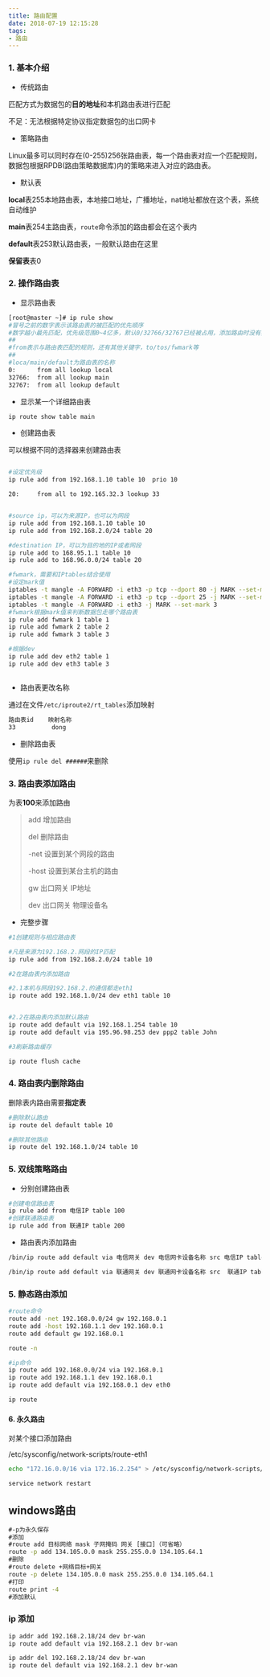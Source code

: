 ```yaml
---
title: 路由配置
date: 2018-07-19 12:15:28
tags:
- 路由
---
```


### 1. 基本介绍

- 传统路由

匹配方式为数据包的**目的地址**和本机路由表进行匹配

不足：无法根据特定协议指定数据包的出口网卡

- 策略路由

Linux最多可以同时存在(0-255)256张路由表，每一个路由表对应一个匹配规则，数据包根据RPDB(路由策略数据库)内的策略来进入对应的路由表。

<!--more--> 

- 默认表

**local**表255本地路由表，本地接口地址，广播地址，nat地址都放在这个表，系统自动维护

**main**表254主路由表，`route`命令添加的路由都会在这个表内

**default**表253默认路由表，一般默认路由在这里

**保留表**表0

### 2. 操作路由表

- 显示路由表

```bash
[root@master ~]# ip rule show
#冒号之前的数字表示该路由表的被匹配的优先顺序
#数字越小最先匹配，优先级范围0~4亿多，默认0/32766/32767已经被占用，添加路由时没有指定优先级就会从32766开始递减
##
#from表示与路由表匹配的规则，还有其他关键字，to/tos/fwmark等
##
#loca/main/default为路由表的名称
0:      from all lookup local
32766:  from all lookup main
32767:  from all lookup default

```

- 显示某一个详细路由表

```bash
ip route show table main
```


- 创建路由表

可以根据不同的选择器来创建路由表

```bash

#设定优先级
ip rule add from 192.168.1.10 table 10  prio 10

20:     from all to 192.165.32.3 lookup 33


#source ip，可以为来源IP，也可以为网段
ip rule add from 192.168.1.10 table 10
ip rule add from 192.168.2.0/24 table 20

#destination IP，可以为目的地的IP或者网段
ip rule add to 168.95.1.1 table 10
ip rule add to 168.96.0.0/24 table 20

#fwmark，需要和IPtables结合使用
#设定mark值
iptables -t mangle -A FORWARD -i eth3 -p tcp --dport 80 -j MARK --set-mark 1
iptables -t mangle -A FORWARD -i eth3 -p tcp --dport 25 -j MARK --set-mark 2
iptables -t mangle -A FORWARD -i eth3 -j MARK --set-mark 3
#fwmark根据mark值来判断数据包走哪个路由表
ip rule add fwmark 1 table 1
ip rule add fwmark 2 table 2
ip rule add fwmark 3 table 3

#根据dev
ip rule add dev eth2 table 1
ip rule add dev eth3 table 3



```

- 路由表更改名称

通过在文件`/etc/iproute2/rt_tables`添加映射

```bash
路由表id    映射名称
33          dong
```

- 删除路由表

使用`ip rule del ######`来删除

### 3. 路由表添加路由

为表**100**来添加路由

>add 增加路由
>
>del 删除路由
>
>-net 设置到某个网段的路由
>
>-host 设置到某台主机的路由
>
>gw 出口网关 IP地址
>
>dev 出口网关 物理设备名

- 完整步骤


```bash
#1创建规则与相应路由表

#凡是来源为192.168.2.网段的IP匹配
ip rule add from 192.168.2.0/24 table 10

#2在路由表内添加路由

#2.1本机与网段192.168.2.的通信都走eth1
ip route add 192.168.1.0/24 dev eth1 table 10


#2.2在路由表内添加默认路由
ip route add default via 192.168.1.254 table 10
ip route add default via 195.96.98.253 dev ppp2 table John

#3刷新路由缓存

ip route flush cache


```

### 4. 路由表内删除路由

删除表内路由需要**指定表**

```bash
#删除默认路由
ip route del default table 10

#删除其他路由
ip route del 192.168.1.0/24 table 10
```

### 5. 双线策略路由

- 分别创建路由表

```bash
#创建电信路由表
ip rule add from 电信IP table 100
#创建联通路由表
ip rule add from 联通IP table 200
```


- 路由表内添加路由

```bash
/bin/ip route add default via 电信网关 dev 电信网卡设备名称 src 电信IP table 100 prio 50

/bin/ip route add default via 联通网关 dev 联通网卡设备名称 src  联通IP table 200 prio 50
```

### 5. 静态路由添加

```bash
#route命令
route add -net 192.168.0.0/24 gw 192.168.0.1
route add -host 192.168.1.1 dev 192.168.0.1
route add default gw 192.168.0.1

route -n

#ip命令
ip route add 192.168.0.0/24 via 192.168.0.1
ip route add 192.168.1.1 dev 192.168.0.1
ip route add default via 192.168.0.1 dev eth0

ip route

```

#### 6. 永久路由

对某个接口添加路由

/etc/sysconfig/network-scripts/route-eth1 

```bash
echo "172.16.0.0/16 via 172.16.2.254" > /etc/sysconfig/network-scripts/route-eth1

service network restart
```

## windows路由

```cmd
#-p为永久保存
#添加
#route add 目标网络 mask 子网掩码 网关 [接口]（可省略）
route -p add 134.105.0.0 mask 255.255.0.0 134.105.64.1 
#删除
#route delete +网络目标+网关 
route -p delete 134.105.0.0 mask 255.255.0.0 134.105.64.1
#打印
route print -4
#添加默认

```
### ip 添加

```bash
ip addr add 192.168.2.18/24 dev br-wan
ip route add default via 192.168.2.1 dev br-wan

ip addr del 192.168.2.18/24 dev br-wan
ip route del default via 192.168.2.1 dev br-wan
```
